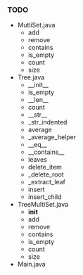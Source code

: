 ### TODO

- MutliSet.java
    - add
    - remove
    - contains
    - is\_empty
    - count
    - size
- Tree.java
    - \_\_init\_\_
    - is\_empty
    - \_\_len\_\_
    - count
    - \_\_str\_\_
    - \_str\_indented
    - average
    - \_average\_helper
    - \_\_eq\_\_
    - \_\_contains\_\_
    - leaves
    - delete\_item
    - \_delete\_root
    - \_extract\_leaf
    - insert
    - insert\_child
- TreeMultiSet.java
    - __init__
    - add
    - remove
    - contains
    - is_empty
    - count
    - size
- Main.java